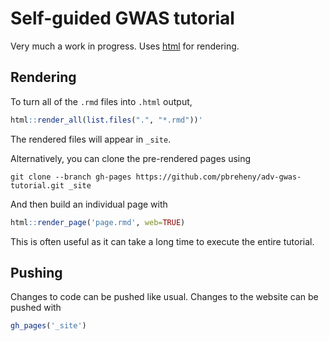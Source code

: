# Self-guided GWAS tutorial

Very much a work in progress. Uses [html](https://github.com/pbreheny/html) for rendering.

## Rendering

To turn all of the `.rmd` files into `.html` output, 

```r
html::render_all(list.files(".", "*.rmd"))'
```

The rendered files will appear in `_site`.

Alternatively, you can clone the pre-rendered pages using

```
git clone --branch gh-pages https://github.com/pbreheny/adv-gwas-tutorial.git _site
```

And then build an individual page with

```r
html::render_page('page.rmd', web=TRUE)
```

This is often useful as it can take a long time to execute the entire tutorial.

## Pushing

Changes to code can be pushed like usual. Changes to the website can be pushed with

```r
gh_pages('_site')
```
